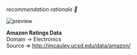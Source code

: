 *recommendation rationale 🤔*

![preview](https://user-images.githubusercontent.com/96253880/169502583-4cda15c1-d332-4176-9afb-9b43f630153f.gif)


**Amazon Ratings Data** 
<br>
Domain -> Electronics 
<br>
Source => http://jmcauley.ucsd.edu/data/amazon/
